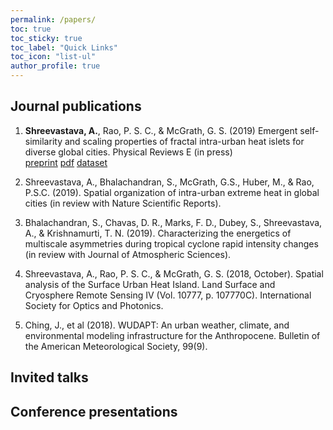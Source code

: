 ```yaml
---
permalink: /papers/
toc: true
toc_sticky: true
toc_label: "Quick Links"
toc_icon: "list-ul"
author_profile: true
---
```


<!--
Most of my publications should be indexed in my Google Scholar profile. However, I will try to keep the most recent version of my publications here as well. Additionally, many of my preprints can be found in [EarthArXiv](https://eartharxiv.org/).
-->

## Journal publications

1. **Shreevastava, A.**, Rao, P. S. C., & McGrath, G. S. (2019) Emergent self-similarity and scaling properties of fractal intra-urban heat islets for diverse global cities. Physical Reviews E (in press) <br> [preprint](https://eartharxiv.org/t9s3g) [pdf](/assets/files/PRE_preprint_pdf.pdf) [dataset](https://osf.io/53t2g/)

2. Shreevastava, A., Bhalachandran, S., McGrath, G.S., Huber, M., & Rao, P.S.C. (2019). Spatial
organization of intra-urban extreme heat in global cities (in review with Nature Scientific Reports).

3. Bhalachandran, S., Chavas, D. R., Marks, F. D., Dubey, S., Shreevastava, A., & Krishnamurti, T. N.
(2019). Characterizing the energetics of multiscale asymmetries during tropical cyclone rapid
intensity changes (in review with Journal of Atmospheric Sciences).

4. Shreevastava, A., Rao, P. S. C., & McGrath, G. S. (2018, October). Spatial analysis of the Surface
Urban Heat Island. Land Surface and Cryosphere Remote Sensing IV (Vol. 10777, p. 107770C). International Society for Optics and Photonics.

5. Ching, J., et al (2018). WUDAPT: An urban weather, climate, and environmental modeling
infrastructure for the Anthropocene. Bulletin of the American Meteorological Society, 99(9).

## Invited talks



## Conference presentations
